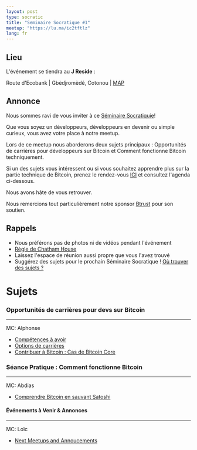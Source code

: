 ```yaml
---
layout: post
type: socratic
title: "Seminaire Socratique #1"
meetup: "https://lu.ma/ic2tftlz"
lang: fr
---
```


## Lieu

L'événement se tiendra au **J Reside** :

Route d'Ecobank \| Gbèdjromèdé, Cotonou \| [MAP](https://maps.app.goo.gl/ukULnxssWyySSuxLA)

## Annonce

Nous sommes ravi de vous inviter à ce [Séminaire Socratiquie](/about)!

​Que vous soyez un développeurs, développeurs en devenir ou simple curieux, vous avez votre place à notre meetup.

​Lors de ce meetup nous aborderons deux sujets principaux : Opportunités de carrières pour développeurs sur Bitcoin et Comment fonctionne Bitcoin techniquement.

​Si un des sujets vous intéressent ou si vous souhaitez apprendre plus sur la partie technique de Bitcoin, prenez le rendez-vous [ICI](https://lu.ma/ic2tftlz) et consultez l'agenda ci-dessous.

​Nous avons hâte de vous retrouver.

Nous remercions tout particulièrement notre sponsor [Btrust](http://btrust.tech/) pour son soutien.

## Rappels

- Nous préférons pas de photos ni de vidéos pendant l'événement
- [Règle de Chatham House](https://www.chathamhouse.org/about-us/chatham-house-rule)
- Laissez l'espace de réunion aussi propre que vous l'avez trouvé
- Suggérez des sujets pour le prochain Séminaire Socratique ! [Où trouver des sujets ?](/topics)

# Sujets

### ​Opportunités de carrières pour devs sur Bitcoin

---

MC: Alphonse

- [Compétences à avoir]()
- [Options de carrières]()
- [Contribuer à Bitcoin : Cas de Bitcoin Core](https://jonatack.github.io/articles/how-to-contribute-pull-requests-to-bitcoin-core)

### Séance Pratique : Comment fonctionne Bitcoin

---

MC: Abdias

- [Comprendre Bitcoin en sauvant Satoshi](https://savingsatoshi.com/fr)

#### Événements à Venir & Annonces

---

MC: Loïc

- [Next Meetups and Annoucements]()
